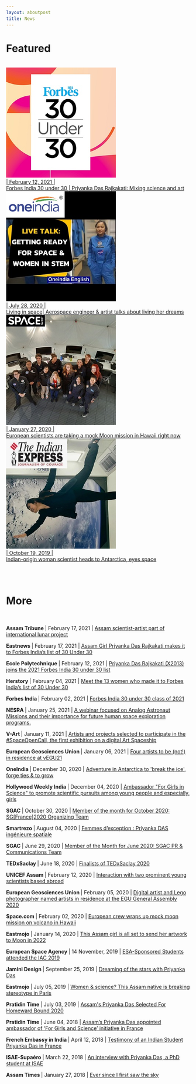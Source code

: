 ```yaml
---
layout: aboutpost
title: News
---
```


<h1>Featured</h1><br>

<div class="cards">
  <a href="https://www.forbesindia.com/article/30-under-30-2021/priyanka-das-rajkakati-mixing-science-and-art/66429/1">
    <div class="card">
      <img src="/Media/f30u30.jpg" object-fit="cover">
      <div class="cardtext">
        | February 12, 2021 | <br>
        Forbes India 30 under 30 | Priyanka Das Rajkakati: Mixing science and art 
      </div>
    </div>
  </a>
  <a href="https://www.oneindia.com/videos/living-in-space-aerospace-engineer-artist-talks-about-living-her-dreams-1067924.html">
    <div class="card">
      <img src="/Media/oneindia.jpg" object-fit="cover">
      <div class="cardtext">
        | July 28, 2020 | <br>
        Living in space| Aerospace engineer & artist talks about living her dreams
      </div>
    </div>
  </a>
  <a href="https://www.space.com/mock-moon-mission-euromoonmars-hi-seas-hawaii.html">
    <div class="card">
      <img src="/Media/spacedotcom2.jpg" object-fit="cover">
      <div class="cardtext">
        | January 27, 2020 | <br>
        European scientists are taking a mock Moon mission in Hawaii right now
      </div>
    </div>
  </a>
  <a href="https://indianexpress.com/article/technology/science/indian-origin-woman-scientist-heads-to-antarctica-eyes-space-6077006/">
    <div class="card">
      <img src="/Media/indianexpress1.jpg" object-fit="cover">
      <div class="cardtext">
        | October 19, 2019 | <br>
        Indian-origin woman scientist heads to Antarctica, eyes space
      </div>
    </div>
  </a>
</div>

<br><br>
<h1>More</h1>
<br>

  <p>
    <b> Assam Tribune </b> | February 17, 2021 |
    <a href="https://assamtribune.com/assam-scientist-artist-part-of-international-lunar-project/">
      Assam scientist-artist part of international lunar project
    </a>
  </p>

  <p>
    <b> Eastnews </b> | February 17, 2021 |
    <a href="https://eastnews.in/assam-girl-priyanka-das-rajkakati-makes-it-to-forbes-indias-list-of-30-under-30/">
      Assam Girl Priyanka Das Rajkakati makes it to Forbes India’s list of 30 Under 30
    </a>
  </p>

  <p>
    <b> Ecole Polytechnique </b> | February 12, 2021 |
    <a href="https://www.polytechnique.edu/en/content/priyanka-das-rajkakati-x2013-joins-2021-forbes-india-30-under-30-list">
      Priyanka Das Rajkakati (X2013) joins the 2021 Forbes India 30 under 30 list
    </a>
  </p>

  <p>
    <b> Herstory </b> | February 04, 2021 |
    <a href="https://yourstory.com/herstory/2021/02/indian-women-forbes-india-30-under-30">
      Meet the 13 women who made it to Forbes India’s list of 30 Under 30
    </a>
  </p>

  <p>
    <b> Forbes India </b> | February 02, 2021 |
    <a href="https://www.forbesindia.com/lists/30-under-30-2021/1901/all">
      Forbes India 30 under 30 class of 2021
    </a>
  </p>

  <p>
    <b>NESRA </b> | January 25, 2021 |
    <a href="https://www.linkedin.com/posts/nesra-nepalese-space-research-association_nesra-activity-6759476032455217152-g9V_/">
      A webinar focused on Analog Astronaut Missions and their importance for future human space exploration programs.
    </a>
  </p>

  <p>
    <b>V-Art </b> | January 11, 2021 |
    <a href="https://www.facebook.com/V.Art.digital/posts/240299600928963">
      Artists and projects selected to participate in the #SpaceOpenCall, the first exhibition on a digital Art Spaceship 
    </a>
  </p>

  <p>
    <b>European Geosciences Union </b> | January 06, 2021 |
    <a href="https://www.egu.eu/news/723/four-artists-to-be-not-in-residence-at-vegu21/">
      Four artists to be (not!) in residence at vEGU21
    </a>
  </p>

  <p>
    <b>OneIndia </b> | December 30, 2020 |
    <a href="https://www.oneindia.com/videos/adventure-in-antarctica-to-break-the-ice-forge-ties-to-grow-1305038.html">
      Adventure in Antarctica to 'break the ice', forge ties & to grow
    </a>
  </p>

  <p>
    <b>Hollywood Weekly India </b> | December 04, 2020 |
    <a href="">Ambassador "For Girls in Science" to promote scientific pursuits among young people and especially, girls</a>     
  </p>

  <p>
    <b>SGAC </b> | October 30, 2020 |
    <a href="https://spacegeneration.org/mom-october-2020">
      Member of the month for October 2020: SG[France]2020 Organizing Team
    </a>     
  </p>

  <p>
    <b>Smartrezo </b> | August 04, 2020 |
    <a href="https://www.smartrezo.com/n31-france/tv-femmes-d-exception-priyanka-das-ingenieure-spatiale-s.html?vod=17139">
      Femmes d’exception : Priyanka DAS ingénieure spatiale
    </a>
  </p>

  <!--p>
    <b>1MWIS </b> | July 07, 2020 |
    <a href="https://www.1mwis.com/profiles/Priyanka-Das-Rajkakati">
      Featured in "1 Million Women in Science"
    </a>
  </p-->

  <p>
    <b>SGAC </b> | June 29, 2020 |
    <a href="https://spacegeneration.org/mom-june-2020">
      Member of the Month for June 2020: SGAC PR & Communications Team
    </a>
  </p>

  <p>
    <b>TEDxSaclay </b> | June 18, 2020 |
    <a href="https://tedxsaclay.com/editions/terre-notre-vaisseau/appels/resultat-du-jury-de-preselection-de-l-appel-a-idees-2020">
      Finalists of TEDxSaclay 2020
    </a>
  </p>

  <p>
    <b>UNICEF Assam </b> | February 12, 2020 |
    <a href="https://unicefassam.wordpress.com/2020/02/12/interaction-with-two-prominent-young-scientist-based-abroad-2/">
      Interaction with two prominent young scientists based abroad
    </a>
  </p>

  <p>
    <b>European Geosciences Union </b> | February 05, 2020 |
    <a href="https://www.egu.eu/news/603/digital-artist-and-lego-photographer-named-artists-in-residence-at-the-egu-general-assembly-2020/">
      Digital artist and Lego photographer named artists in residence at the EGU General Assembly 2020
    </a>
  </p>

  <p>
    <b>Space.com </b> | February 02, 2020 |
    <a href="https://www.space.com/euromoonmars-esa-hi-seas-mock-moon-mission-ending.html">
      European crew wraps up mock moon mission on volcano in Hawaii
    </a>
  </p>

  <p>
    <b>Eastmojo </b> | January 14, 2020 |
    <a href="https://www.eastmojo.com/assam/2020/01/14/this-assam-girl-is-all-set-to-send-her-artwork-to-moon-in-2022">
      This Assam girl is all set to send her artwork to Moon in 2022
    </a>
  </p>

  <p>
    <b>European Space Agency </b> | 14 November, 2019 |
    <a href="http://www.esa.int/Education/ESA_Academy/ESA-Sponsored_Students_attended_the_IAC_2019">
      ESA-Sponsored Students attended the IAC 2019
    </a>
  </p>

  <p>
    <b>Jamini Design </b> | September 25, 2019 |
    <a href="https://www.jaminidesign.com/en/smartblog/103_Dreaming-of-the-stars-with-Priyanka-Das.html">
      Dreaming of the stars with Priyanka Das
    </a>
  </p>

  <p>
    <b>Eastmojo </b> | July 05, 2019 |
    <a href="https://www.eastmojo.com/assam/2019/07/05/women-science-this-assam-native-is-breaking-stereotype-in-paris">
      Women & science? This Assam native is breaking stereotype in Paris
    </a>
  </p>

  <p>
    <b>Pratidin Time </b> | July 03, 2019 |
    <a href="https://www.pratidintime.com/assams-priyanka-das-selected-for-homeward-bound-2020/">
      Assam's Priyanka Das Selected For Homeward Bound 2020
    </a>
  </p>

  <p>
    <b>Pratidin Time </b> | June 04, 2018 |
    <a href="https://www.pratidintime.com/assams-priyanka-das-appointed-ambassador-of-for-girls-and-science-initiative-in-france/">
      Assam’s Priyanka Das appointed ambassador of ‘For Girls and Science’ initiative in France
    </a>
  </p>

  <p>
    <b>French Embassy in India </b> | April 12, 2018 |
    <a href="https://in.ambafrance.org/Testimony-of-an-Indian-Student-Priyanka-Das-in-France">
      Testimony of an Indian Student Priyanka Das in France
    </a>
  </p>

  <p>
    <b>ISAE-Supaéro </b> | March 22, 2018 |
    <a href="https://www.isae-supaero.fr/en/news/an-interview-with-priyanka-das-a-phd-student-at-isae-supaero-working-on/">
      An interview with Priyanka Das, a PhD student at ISAE
    </a>
  </p>

  <p>
    <b>Assam Times </b> | January 27, 2018 |
    <a href="https://www.assamtimes.org/node/20851">
      Ever since I first saw the sky
    </a>
  </p>
